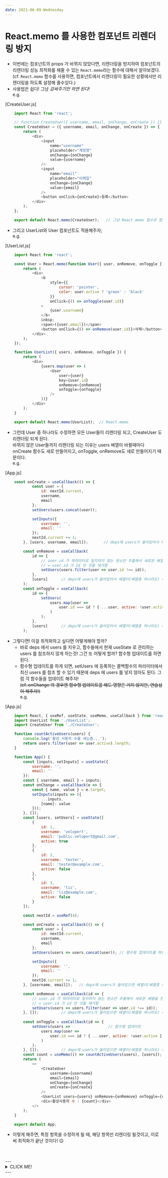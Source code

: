 ```yaml
---
date: 2021-06-09-Wednesday 
---
```


# React.memo 를 사용한 컴포넌트 리렌더링 방지
- 이번에는 컴포넌트의 props 가 바뀌지 않았다면, 리렌더링을 방지하여 컴포넌트의 리렌더링 성능 최적화를 해줄 수 있는 `React.memo`라는 함수에 대해서 알아보겠다.    
(cf. `React.memo` 함수를 사용하면, 컴포넌트에서 리렌더링이 필요한 상황에서만 리렌더링을 하도록 설정해 줄수있다.)
- 사용법은 쉽다! 그냥 _감싸주기만 하면 된다_!      
e.g.    

[CreateUser.js]

```javascript
	import React from 'react';

	// function CreateUser({ username, email, onChange, onCreate }) {} 에서... 아래와 같이 ....  
	const CreateUser = ({ username, email, onChange, onCreate }) => {
		return (
			<div>
				<input
					name="username"
					placeholder="계정명"
					onChange={onChange}
					value={username}
				/>
				<input
					name="email"
					placeholder="이메일"
					onChange={onChange}
					value={email}
				/>
				<button onClick={onCreate}>등록</button>
			</div>
		);
	};

	export default React.memo(CreateUser);   // 그냥 React.memo 함수로 컴포넌트를 감싸주기만 하면 된다! React.memo를 사용하면 props가 바뀌었을 떄만 리렌더링을 해준다.
```
- 그리고 UserList와 User 컴포넌트도 적용해주자;   
e.g.     
  
[UserList.js]

```javascript
	import React from 'react';

	const User = React.memo(function User({ user, onRemove, onToggle }) {   // function User 자체를 React.memo로 감싸준다 
		return (
			<div>
				<b
					style={{
						cursor: 'pointer',
						color: user.active ? 'green' : 'black'
					}}
					onClick={() => onToggle(user.id)}
				>
					{user.username}
				</b>
				&nbsp;
				<span>({user.email})</span>
				<button onClick={() => onRemove(user.id)}>삭제</button>
			</div>
		);
	});

	function UserList({ users, onRemove, onToggle }) {
		return (
			<div>
				{users.map(user => (
					<User
						user={user}
						key={user.id}
						onRemove={onRemove}
						onToggle={onToggle}
					/>
				))}
			</div>
		);
	}

	export default React.memo(UserList);  // React.memo
```
- 그런데 User 중 하나라도 수정하면 모든 User들이 리렌더링 되고, CreateUser 도 리렌더링 되게 된다.    
바뀌지 않은 User들까지 리렌더링 되는 이유는 users 배열이 바뀔때마다 onCreate 함수도 새로 만들어지고, onToggle, onRemove도 새로 만들어지기 때문이다.      
e.g.    

[App.js]

```javascript
	const onCreate = useCallback(() => {
			const user = {
				id: nextId.current,
				username,
				email
			};
			setUsers(users.concat(user));

			setInputs({
				username: '',
				email: ''
			});
			nextId.current += 1;
		}, [users, username, email]);       // deps에 users가 들어있어서 배열이(배열중 하나라도) 바뀌면 함수가 새로 만들어지게 된다 ... 

		const onRemove = useCallback(
			id => {
				// user.id 가 파라미터로 일치하지 않는 원소만 추출해서 새로운 배열을 만듬
				// = user.id 가 id 인 것을 제거함
				setUsers(users.filter(user => user.id !== id));
			},
			[users]      // deps에 users가 들어있어서 배열이(배열중 하나라도) 바뀌면 함수가 새로 만들어지게 된다 ...
		);
		const onToggle = useCallback(
			id => {
				setUsers(
					users.map(user =>
						user.id === id ? { ...user, active: !user.active } : user
					)
				);
			},
			[users]      // deps에 users가 들어있어서 배열이(배열중 하나라도) 바뀌면 함수가 새로 만들어지게 된다 ...
		);
```
- 그렇다면! 이걸 최적화하고 싶다면 어떻게해야 할까?
	- 바로 deps 에서 users 를 지우고, 함수들에서 현재 useState 로 관리하는 users 를 참조하지 않게 하는것! 그건 또 어떻게 할까? 함수형 업데이트를 하면 된다. 
	- 함수형 업데이트를 하게 되면, setUsers 에 등록하는 콜백함수의 파라미터에서 최신 users 를 참조 할 수 있기 때문에 deps 에 users 를 넣지 않아도 된다. 그럼 각 함수들을 업데이트 해주자!    
	~~(cf. onChange 의 경우엔 함수형 업데이트를 해도 영향은 가지 않지만, 연습삼아 해주자!)~~      
e.g. 

[App.js]

```javascript
	import React, { useRef, useState, useMemo, useCallback } from 'react';
	import UserList from './UserList';
	import CreateUser from './CreateUser';

	function countActiveUsers(users) {
		console.log('활성 사용자 수를 세는중...');
		return users.filter(user => user.active).length;
	}

	function App() {
		const [inputs, setInputs] = useState({
			username: '',
			email: ''
		});
		const { username, email } = inputs;
		const onChange = useCallback(e => {
			const { name, value } = e.target;
			setInputs(inputs => ({
				...inputs,
				[name]: value
			}));
		}, []);
		const [users, setUsers] = useState([
			{
				id: 1,
				username: 'velopert',
				email: 'public.velopert@gmail.com',
				active: true
			},
			{
				id: 2,
				username: 'tester',
				email: 'tester@example.com',
				active: false
			},
			{
				id: 3,
				username: 'liz',
				email: 'liz@example.com',
				active: false
			}
		]);

		const nextId = useRef(4);

		const onCreate = useCallback(() => {
			const user = {
				id: nextId.current,
				username,
				email
			};
			setUsers(users => users.concat(user)); // 함수형 업데이트를 하면 deps 부분에서 users를 빼줄 수 있음! 그러니까 ... (users => ...) 이런 형태로 바꿔주기! 

			setInputs({
				username: '',
				email: ''
			});
			nextId.current += 1;
		}, [username, email]);   // deps에 users가 들어있으면 배열이(배열중 하나라도) 바뀌면 함수가 새로 만들어지게 된다 ... 그러니까 users 전체를 deps에 넣지 말고 그냥 username이나 email만 바뀌면 리렌더링 되게끔 하자! 

		const onRemove = useCallback(id => {
			// user.id 가 파라미터로 일치하지 않는 원소만 추출해서 새로운 배열을 만듬
			// = user.id 가 id 인 것을 제거함
			setUsers(users => users.filter(user => user.id !== id));   // 함수형 업데이트 
		}, []);          // deps에 users가 들어있으면 배열이(배열중 하나라도) 바뀌면 함수가 새로 만들어지게 된다 ... 그러니까 deps에서 users를 빼주자! 
		
		const onToggle = useCallback(id => {
			setUsers(users =>                 // 함수형 업데이트 
				users.map(user =>  
					user.id === id ? { ...user, active: !user.active } : user
				)
			);
		}, []);          // deps에 users가 들어있으면 배열이(배열중 하나라도) 바뀌면 함수가 새로 만들어지게 된다 ... 그러니까 deps에서 users를 빼주자! 
		const count = useMemo(() => countActiveUsers(users), [users]);
		return (
			<>
				<CreateUser
					username={username}
					email={email}
					onChange={onChange}
					onCreate={onCreate}
				/>
				<UserList users={users} onRemove={onRemove} onToggle={onToggle} />
				<div>활성사용자 수 : {count}</div>
			</>
		);
	}

	export default App;
```
- 이렇게 해주면, 특정 항목을 수정하게 될 때, 해당 항목만 리렌더링 될것이고, 이로써 최적화가 끝난 것이다! 😉

<br>
<br>
---
<details>
	<summary>CLICK ME!</summary>

- cf. 
	- hhttps://react.vlpt.us/basic/19-React.memo.html
	- https://xiubindev.tistory.com/99

	
</details>
---





	
